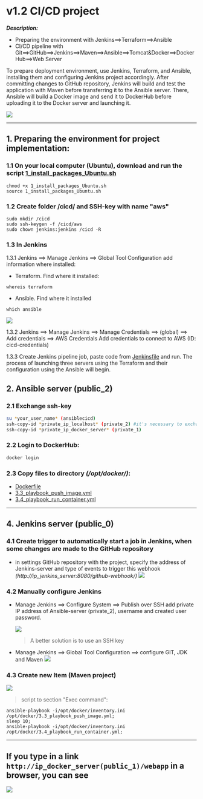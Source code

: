 # v1.2 CI/CD project

**_Description:_**

- Preparing the environment with Jenkins==>Terraform==>Ansible
- CI/CD pipeline with Git==>GitHub==>Jenkins==>Maven==>Ansible==>Tomcat&Docker==>DockerHub==>Web Server

To prepare deployment environment, use Jenkins, Terraform, and Ansible, installing them and configuring Jenkins project accordingly.
After committing changes to GitHub repository, Jenkins will build and test the application with Maven before transferring it to the Ansible server. There, Ansible will build a Docker image and send it to DockerHub before uploading it to the Docker server and launching it.

![](images/CI-CD-terraform.jpg)

---

## 1. Preparing the environment for project implementation:

### 1.1 On your local computer (Ubuntu), download and run the script [1_install_packages_Ubuntu.sh](1_environment/1_install_packages_Ubuntu.sh)

```
chmod +x 1_install_packages_Ubuntu.sh
source 1_install_packages_Ubuntu.sh
```

### 1.2 Create folder /cicd/ and SSH-key with name "aws"

```
sudo mkdir /cicd
sudo ssh-keygen -f /cicd/aws
sudo chown jenkins:jenkins /cicd -R
```

### 1.3 In Jenkins

1.3.1 Jenkins ==> Manage Jenkins ==> Global Tool Configuration add information where installed:

- Terraform. Find where it installed:

```
whereis terraform
```

- Ansible. Find where it installed

```
which ansible
```

![](images/env_jenkins_global.jpg)

1.3.2 Jenkins ==> Manage Jenkins ==> Manage Credentials ==> (global) ==> Add credentials ==> AWS Credentials Add credentials to connect to AWS (ID: cicd-credentials)

1.3.3 Create Jenkins pipeline job, paste code from [Jenkinsfile](1_environment/Jenkinsfile) and run. The process of launching three servers using the Terraform and their configuration using the Ansible will begin.

## 2. Ansible server (public_2)

### 2.1 Exchange ssh-key

```bash
su *your_user_name* (ansiblecicd)
ssh-copy-id *private_ip_localhost* (private_2) #it's necessary to exchange the SSH-key with the local server on behalf of the created user
ssh-copy-id *private_ip_docker_server* (private_1)
```

### 2.2 Login to DockerHub:

```bash
docker login
```

### 2.3 Copy files to directory _(/opt/docker/)_:

- [Dockerfile](3_Ansible/Dockerfile)
- [3.3_playbook_push_image.yml](3_Ansible/3.3_playbook_push_image.yml)
- [3.4_playbook_run_container.yml](3_Ansible/3.4_playbook_run_container.yml)

---

## 4. Jenkins server (public_0)

### 4.1 Create trigger to automatically start a job in Jenkins, when some changes are made to the GitHub repository

- in settings GitHub repository with the project, specify the address of Jenkins-server and type of events to trigger this webhook _(http://ip_jenkins_server:8080/github-webhook/)_
  ![](images\webhook_git.jpg)

### 4.2 Manually configure Jenkins

- Manage Jenkins ==> Configure System ==> Publish over SSH add private IP address of Ansible-server (private_2), username and created user password.

  ![](images/ansible_ssh.jpg)

  > A better solution is to use an SSH key

- Manage Jenkins ==> Global Tool Configuration ==> configure GIT, JDK and Maven
  ![](images/glob_conf_1.jpg)

### 4.3 Create new Item (Maven project)

![](images/project_1.jpg)

> script to section "Exec command":

```
ansible-playbook -i/opt/docker/inventory.ini /opt/docker/3.3_playbook_push_image.yml;
sleep 10;
ansible-playbook -i/opt/docker/inventory.ini /opt/docker/3.4_playbook_run_container.yml;
```

---

## If you type in a link `http://ip_docker_server(public_1)/webapp` in a browser, you can see

![](images/registration_form.jpg)
